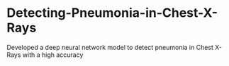 # Detecting-Pneumonia-in-Chest-X-Rays
Developed a deep neural network model to detect pneumonia in Chest X-Rays with a high accuracy
